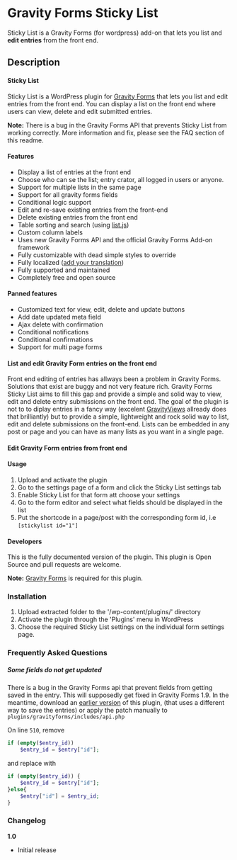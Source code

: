 <h1>Gravity Forms Sticky List</h1>

Sticky List is a Gravity Forms (for wordpress) add-on that lets you list and **edit entries** from the front end.

<h2>Description</h2>

#### Sticky List
Sticky List is a WordPress plugin for <a href="http://www.gravityforms.com/" target="_blank">Gravity Forms</a> that lets you list and edit entries from the front end. You can display a list on the front end where users can view, delete and edit submitted entries. 

**Note:** There is a bug in the Gravity Forms API that prevents Sticky List from working correctly. More information and fix, please see the FAQ section of this readme.

#### Features

* Display a list of entries at the front end
* Choose who can se the list; entry crator, all logged in users or anyone.
* Support for multiple lists in the same page
* Support for all gravity forms fields
* Conditional logic support
* Edit and re-save existing entries from the front-end
* Delete existing entries from the front end
* Table sorting and search (using <a href="http://www.listjs.com/">list.js</a>)
* Custom column labels
* Uses new Gravity Forms API and the official Gravity Forms Add-on framework
* Fully customizable with dead simple styles to override
* Fully localized (<a href="#">add your translation</a>)
* Fully supported and maintained
* Completely free and open source

#### Panned features

* Customized text for view, edit, delete and update buttons
* Add date updated meta field
* Ajax delete with confirmation
* Conditional notifications
* Conditional confirmations
* Support for multi page forms

#### List and edit Gravity Form entries on the front end

Front end editing of entries has allways been a problem in Gravity Forms. Solutions that exist are buggy and not very feature rich. Gravity Forms Sticky List aims to fill this gap and provide a simple and solid way to view, edit and delete entry submissions on the front end. The goal of the plugin is not to to diplay entries in a fancy way (excelent <a href="https://gravityview.co/">GravityViews</a> allready does that brilliantly) but to provide a simple, lightweight and rock solid way to list, edit and delete submissions on the front-end. Lists can be embedded in any post or page and you can have as many lists as you want in a single page.

#### Edit Gravity Form entries from front end

#### Usage

1. Upload and activate the plugin
2. Go to the settings page of a form and click the Sticky List settings tab
3. Enable Sticky List for that form att choose your settings
4. Go to the form editor and select what fields should be displayed in the list
5. Put the shortcode in a page/post with the corresponding form id, i.e `[stickylist id="1"]`

#### Developers
This is the fully documented version of the plugin. This plugin is Open Source and pull requests are welcome.

**Note:** <a href="http://www.gravityforms.com/" target="_blank">Gravity Forms</a> is required for this plugin.

<h3>Installation</h3>

1. Upload extracted folder to the '/wp-content/plugins/' directory
2. Activate the plugin through the 'Plugins' menu in WordPress
3. Choose the required Sticky List settings on the individual form settings page.

<h3>Frequently Asked Questions</h3>

<h5>Some fields do not get updated</h5>

There is a bug in the Gravity Forms api that prevent fields from getting saved in the entry. This will supposedly get fixed in Gravity Forms 1.9. In the meantime, download an <a href="https://downloads.wordpress.org/plugin/gravity-forms-sticky-form.1.0.1.zip">earlier version</a> of this plugin, (that uses a different way to save the entries) or apply the patch manually to `plugins/gravityforms/includes/api.php`

On line `510`, remove 
```PHP
if (empty($entry_id))
    $entry_id = $entry["id"];
```
and replace with
```PHP
if (empty($entry_id)) {
    $entry_id = $entry["id"];
}else{
    $entry["id"] = $entry_id;
}
```

<h3>Changelog</h3>

**1.0**
* Initial release
